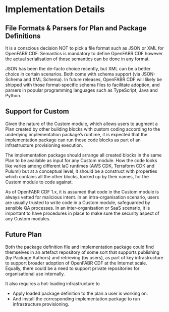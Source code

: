 # Implementation Details

## File Formats & Parsers for Plan and Package Definitions

It is a conscious decision NOT to pick a file format such as JSON or XML for OpenFABR CDF. Semantics is mandatory to define OpenFABR CDF however the actual serialisation of those semantics can be done in any format.

JSON has been the de-facto choice recently, but XML can be a better choice in certain scenarios. Both come with schema support (via JSON-Schema and XML Schema). In future releases, OpenFABR CDF will likely be shipped with those format-specific schema files to facilitate adoption, and parsers in popular programming languages such as TypeScript, Java and Python.

## Support for Custom

Given the nature of the Custom module, which allows users to augment a Plan created by other building blocks with custom coding according to the underlying implementation package’s runtime, it is expected that the implementation package can run those code blocks as part of an infrastructure provisioning execution.

The implementation package should arrange all created blocks in the same Plan to be available as input for any Custom module. How the code looks like varies among different IaC runtimes (AWS CDK, Terraform CDK and Pulumi) but at a conceptual level, it should be a construct with properties which contains all the other blocks, looked up by their names, for the Custom module to code against.

As of OpenFABR CDF 1.x, it is assumed that code in the Custom module is always vetted for malicious intent. In an intra-organisation scenario, users are usually trusted to write code in a Custom module, safeguarded by sensible QA processes. In an inter-organisation or SaaS scenario, it is important to have procedures in place to make sure the security aspect of any Custom modules.

## Future Plan

Both the package definition file and implementation package could find themselves in an artefact repository of some sort that supports publishing (by Package Authors) and retrieving (by users), as part of key infrastructure to support broader adoption of OpenFABR CDF at the Internet scale. Equally, there could be a need to support private repositories for organisational use internally.

It also requires a hot-loading infrastructure to

- Apply loaded package definition to the plan a user is working on.
- And install the corresponding implementation package to run infrastructure provisioning.

